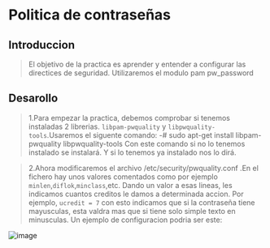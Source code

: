# Politica de contraseñas
## Introduccion
>El objetivo de la practica es aprender y entender a configurar las directices de seguridad. Utilizaremos el modulo pam pw_password

## Desarollo
>1.Para empezar la practica, debemos comprobar si tenemos instaladas 2 librerias. ```libpam-pwquality``` y ```libpwquality-tools```.Usaremos el siguente comando:
-# sudo apt-get install libpam-pwquality libpwquality-tools
>Con este comando si no lo tenemos instalado se instalará. Y si lo tenemos ya instalado nos lo dirá.

>2.Ahora modificaremos el archivo /etc/security/pwquality.conf .En el fichero hay unos valores comentados como por ejemplo ```minlen```,```diflok```,```minclass```,etc. Dando un valor a esas lineas, les indicamos cuantos creditos le damos a determinada accion. Por ejemplo, ```ucredit = 7``` con esto indicamos que si la contraseña tiene mayusculas, esta valdra mas que si tiene solo simple texto en minusculas.
>Un ejemplo de configuracion podria ser este:

 ![image](https://github.com/MitkoNachkov/MitkoNachkov.github.io/assets/145337541/0061645b-14a2-4173-acff-4a9e8271936a)
